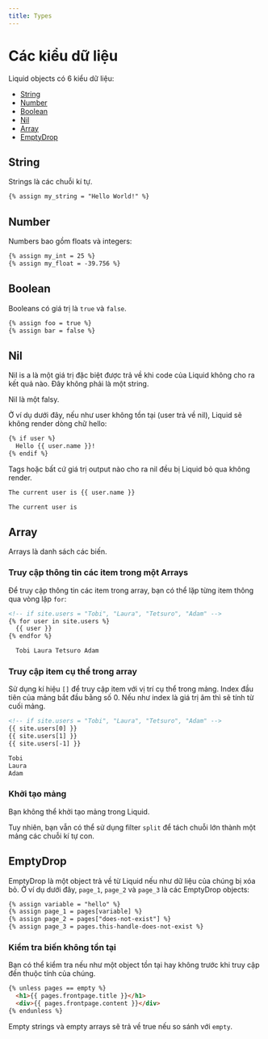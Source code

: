 ```yaml
---
title: Types
---
```


# Các kiểu dữ liệu

Liquid objects có 6 kiểu dữ liệu:
+ [String](#string)
+ [Number](#number)
+ [Boolean](#boolean)
+ [Nil](#nil)
+ [Array](#array)
+ [EmptyDrop](#emptydrop)

## String

Strings là các chuỗi kí tự.

```html
{% assign my_string = "Hello World!" %}
```

## Number

Numbers bao gồm floats và integers:

```html
{% assign my_int = 25 %}
{% assign my_float = -39.756 %}
```

## Boolean

Booleans có giá trị là `true` và `false`.

```html
{% assign foo = true %}
{% assign bar = false %}
```

## Nil

Nil is a là một giá trị đặc biệt được trả về khi code của Liquid không cho ra kết quả nào. Đây không phải là một string.

Nil là một falsy.

Ở ví dụ dưới đây, nếu như user không tồn tại (user trả về nil), Liquid sẽ không render dòng chữ hello:

```html
{% if user %}
  Hello {{ user.name }}!
{% endif %}
```

Tags hoặc bất cứ giá trị output nào cho ra nil đều bị Liquid bỏ qua không render.

```html title="Input"
The current user is {{ user.name }}
```

```html title="Output"
The current user is
```

## Array

Arrays là danh sách các biến.

### Truy cập thông tin các item trong một Arrays

Để truy cập thông tin các item trong array, bạn có thể lặp từng item thông qua vòng lặp `for`:

```html title="Input"
<!-- if site.users = "Tobi", "Laura", "Tetsuro", "Adam" -->
{% for user in site.users %}
  {{ user }}
{% endfor %}
```

```html title="Output"
  Tobi Laura Tetsuro Adam
```

### Truy cập item cụ thể trong array

Sử dụng kí hiệu `[]` để truy cập item với vị trí cụ thể trong mảng. Index đầu tiên của mảng bắt đầu bằng số 0. Nếu như index là giá trị âm thì sẽ tính từ cuối mảng.

```html title="Input"
<!-- if site.users = "Tobi", "Laura", "Tetsuro", "Adam" -->
{{ site.users[0] }}
{{ site.users[1] }}
{{ site.users[-1] }}
```
```html title="Output"
Tobi
Laura
Adam
```

### Khởi tạo mảng

Bạn không thể khởi tạo mảng trong Liquid.

Tuy nhiên, bạn vẫn có thể sử dụng filter `split` để tách chuỗi lớn thành một mảng các chuỗi kí tự con.

## EmptyDrop

EmptyDrop là một object trả về từ Liquid nếu như dữ liệu của chúng bị xóa bỏ. 
Ở ví dụ dưới đây, `page_1`, `page_2` và `page_3` là các EmptyDrop objects:

```html
{% assign variable = "hello" %}
{% assign page_1 = pages[variable] %}
{% assign page_2 = pages["does-not-exist"] %}
{% assign page_3 = pages.this-handle-does-not-exist %}
```

### Kiểm tra biến không tồn tại

Bạn có thể kiểm tra nếu như một object tồn tại hay không trước khi truy cập đến thuộc tính của chúng.

```html
{% unless pages == empty %}
  <h1>{{ pages.frontpage.title }}</h1>
  <div>{{ pages.frontpage.content }}</div>
{% endunless %}
```

Empty strings và empty arrays sẽ trả về true nếu so sánh với `empty`.